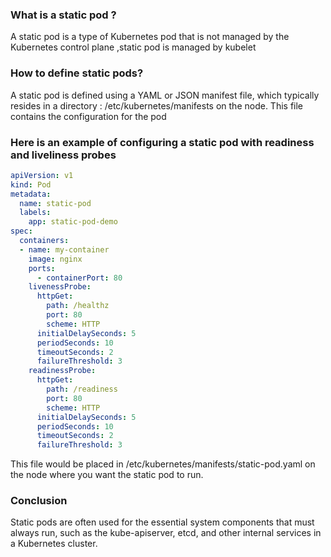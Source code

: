 ### What is a static pod ?
A static pod is a type of Kubernetes pod that is not managed by the Kubernetes control plane ,static pod is managed by kubelet  

### How to define static pods?
A static pod is defined using a YAML or JSON manifest file, which typically resides in a directory : /etc/kubernetes/manifests on the node. This file contains the configuration for the pod

### Here is an example of configuring a  static pod with readiness and liveliness probes
```yaml
apiVersion: v1
kind: Pod
metadata:
  name: static-pod
  labels:
    app: static-pod-demo
spec:
  containers:
  - name: my-container
    image: nginx
    ports:
      - containerPort: 80
    livenessProbe:
      httpGet:
        path: /healthz
        port: 80
        scheme: HTTP
      initialDelaySeconds: 5
      periodSeconds: 10
      timeoutSeconds: 2
      failureThreshold: 3
    readinessProbe:
      httpGet:
        path: /readiness
        port: 80
        scheme: HTTP
      initialDelaySeconds: 5
      periodSeconds: 10
      timeoutSeconds: 2
      failureThreshold: 3
```

 This file would be placed in /etc/kubernetes/manifests/static-pod.yaml on the node where you want the static pod to run.
  
### Conclusion
   Static pods are often used for the essential system components that must always run, such as the kube-apiserver, etcd, and other internal services in a Kubernetes cluster. 
